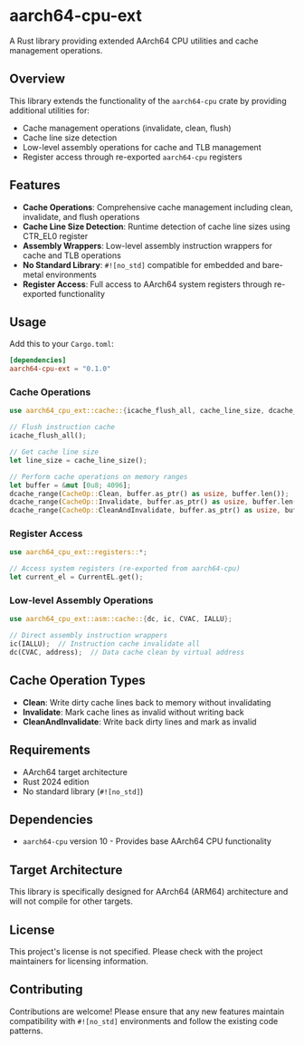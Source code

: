 # aarch64-cpu-ext

A Rust library providing extended AArch64 CPU utilities and cache management operations.

## Overview

This library extends the functionality of the `aarch64-cpu` crate by providing additional utilities for:

- Cache management operations (invalidate, clean, flush)
- Cache line size detection
- Low-level assembly operations for cache and TLB management
- Register access through re-exported `aarch64-cpu` registers

## Features

- **Cache Operations**: Comprehensive cache management including clean, invalidate, and flush operations
- **Cache Line Size Detection**: Runtime detection of cache line sizes using CTR_EL0 register
- **Assembly Wrappers**: Low-level assembly instruction wrappers for cache and TLB operations
- **No Standard Library**: `#![no_std]` compatible for embedded and bare-metal environments
- **Register Access**: Full access to AArch64 system registers through re-exported functionality

## Usage

Add this to your `Cargo.toml`:

```toml
[dependencies]
aarch64-cpu-ext = "0.1.0"
```

### Cache Operations

```rust
use aarch64_cpu_ext::cache::{icache_flush_all, cache_line_size, dcache_range, CacheOp};

// Flush instruction cache
icache_flush_all();

// Get cache line size
let line_size = cache_line_size();

// Perform cache operations on memory ranges
let buffer = &mut [0u8; 4096];
dcache_range(CacheOp::Clean, buffer.as_ptr() as usize, buffer.len());
dcache_range(CacheOp::Invalidate, buffer.as_ptr() as usize, buffer.len());
dcache_range(CacheOp::CleanAndInvalidate, buffer.as_ptr() as usize, buffer.len());
```

### Register Access

```rust
use aarch64_cpu_ext::registers::*;

// Access system registers (re-exported from aarch64-cpu)
let current_el = CurrentEL.get();
```

### Low-level Assembly Operations

```rust
use aarch64_cpu_ext::asm::cache::{dc, ic, CVAC, IALLU};

// Direct assembly instruction wrappers
ic(IALLU);  // Instruction cache invalidate all
dc(CVAC, address);  // Data cache clean by virtual address
```

## Cache Operation Types

- **Clean**: Write dirty cache lines back to memory without invalidating
- **Invalidate**: Mark cache lines as invalid without writing back
- **CleanAndInvalidate**: Write back dirty lines and mark as invalid

## Requirements

- AArch64 target architecture
- Rust 2024 edition
- No standard library (`#![no_std]`)

## Dependencies

- `aarch64-cpu` version 10 - Provides base AArch64 CPU functionality

## Target Architecture

This library is specifically designed for AArch64 (ARM64) architecture and will not compile for other targets.

## License

This project's license is not specified. Please check with the project maintainers for licensing information.

## Contributing

Contributions are welcome! Please ensure that any new features maintain compatibility with `#![no_std]` environments and follow the existing code patterns.
